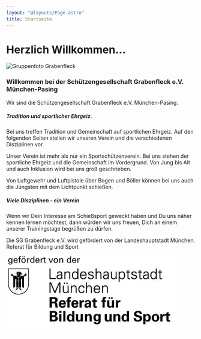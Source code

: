 ```yaml
---
layout: "@layouts/Page.astro"
title: Startseite
---
```

# Herzlich Willkommen...

![Gruppenfoto Grabenfleck](/images/uploads/dsc03367.jpg "Gruppenfoto Grabenfleck")

### Willkommen bei der Schützengesellschaft Grabenfleck e.V. München-Pasing

Wir sind die Schützengesellschaft Grabenfleck e.V. München-Pasing.

##### Tradition und sportlicher Ehrgeiz.

 Bei uns treffen Tradition und Gemeinschaft auf sportlichen Ehrgeiz. Auf den folgenden Seiten stellen wir unseren Verein und die verschiedenen Disziplinen vor.

Unser Verein ist mehr als nur ein Sportschützenverein. Bei uns stehen der sportliche Ehrgeiz und die Gemeinschaft im Vordergrund. Von Jung bis Alt und auch Inklusion wird bei uns groß geschrieben.

Von Luftgewehr und Luftpistole über Bogen und Böller können bei uns auch die Jüngsten mit dem Lichtpunkt schießen. 

##### Viele Disziplinen - ein Verein

Wenn wir Dein Interesse am Schießsport geweckt haben und Du uns näher kennen lernen möchtest, dann würden wir uns freuen, Dich an einem unserer Trainingstage begrüßen zu dürfen.

Die SG Grabenfleck e.V. wird gefördert von der Landeshauptstadt München. Referat für Bildung und Sport

![Landeshauptstadt München - Referat für Bildung und Sport](/images/uploads/referat-bildung-sport.jpg "Landeshauptstadt München - Referat für Bildung und Sport")